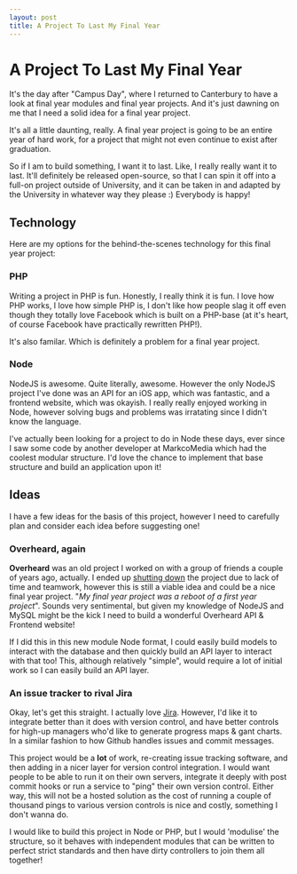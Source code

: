 ```yaml
---
layout: post
title: A Project To Last My Final Year
---
```

# A Project To Last My Final Year

It's the day after "Campus Day", where I returned to Canterbury to have a look at final year modules and final year projects. And it's just dawning on me that I need a solid idea for a final year project.

It's all a little daunting, really. A final year project is going to be an entire year of hard work, for a project that might not even continue to exist after graduation.

So if I am to build something, I want it to last. Like, I really really want it to last. It'll definitely be released open-source, so that I can spin it off into a full-on project outside of University, and it can be taken in and adapted by the University in whatever way they please :) Everybody is happy!

## Technology

Here are my options for the behind-the-scenes technology for this final year project:

### PHP

Writing a project in PHP is fun. Honestly, I really think it is fun. I love how PHP works, I love how simple PHP is, I don't like how people slag it off even though they totally love Facebook which is built on a PHP-base (at it's heart, of course Facebook have practically rewritten PHP!).

It's also familar. Which is definitely a problem for a final year project.

### Node

NodeJS is awesome. Quite literally, awesome. However the only NodeJS project I've done was an API for an iOS app, which was fantastic, and a frontend website, which was okayish. I really really enjoyed working in Node, however solving bugs and problems was irratating since I didn't know the language.

I've actually been looking for a project to do in Node these days, ever since I saw some code by another developer at MarkcoMedia which had the coolest modular structure. I'd love the chance to implement that base structure and build an application upon it!

## Ideas

I have a few ideas for the basis of this project, however I need to carefully plan and consider each idea before suggesting one!

### Overheard, again

**Overheard** was an old project I worked on with a group of friends a couple of years ago, actually. I ended up [shutting down][we-heard] the project due to lack of time and teamwork, however this is still a viable idea and could be a nice final year project. "*My final year project was a reboot of a first year project*". Sounds very sentimental, but given my knowledge of NodeJS and MySQL might be the kick I need to build a wonderful Overheard API & Frontend website!

If I did this in this new module Node format, I could easily build models to interact with the database and then quickly build an API layer to interact with that too! This, although relatively "simple", would require a lot of initial work so I can easily build an API layer.

### An issue tracker to rival Jira

Okay, let's get this straight. I actually love [Jira][jira]. However, I'd like it to integrate better than it does with version control, and have better controls for high-up managers who'd like to generate progress maps & gant charts. In a similar fashion to how Github handles issues and commit messages.

This project would be a **lot** of work, re-creating issue tracking software, and then adding in a nicer layer for version control integration. I would want people to be able to run it on their own servers, integrate it deeply with post commit hooks or run a service to "ping" their own version control. Either way, this will not be a hosted solution as the cost of running a couple of thousand pings to various version controls is nice and costly, something I don't wanna do.

I would like to build this project in Node or PHP, but I would 'modulise' the structure, so it behaves with independent modules that can be written to perfect strict standards and then have dirty controllers to join them all together!

[jira]: https://www.atlassian.com/software/jira
[we-heard]: /2013/03/we-heard